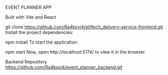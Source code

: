 EVENT PLANNER APP

Built with Vite and React

git clone <https://github.com/Ra4kovi4/eliftech_delivery-service-frontend.git>
Install the project dependencies:

npm install
To start the application:

npm start
Now, open http://localhost:5174/ to view it in the browser.

Backend Repository
https://github.com/Ra4kovi4/event_planner_backend.git
